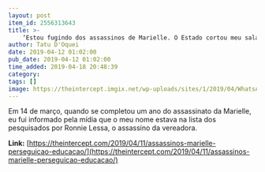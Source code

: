 ```yaml
---
layout: post
item_id: 2556313643
title: >-
    ‘Estou fugindo dos assassinos de Marielle. O Estado cortou meu salário em vez de me dar proteção’
author: Tatu D'Oquei
date: 2019-04-12 01:02:00
pub_date: 2019-04-12 01:02:00
time_added: 2019-04-18 20:48:39
category: 
tags: []
image: https://theintercept.imgix.net/wp-uploads/sites/1/2019/04/WhatsApp-Image-2019-04-11-at-14.45.51-1555008113.jpeg?auto=compress%2Cformat&q=90&fit=crop&w=1200&h=800
---
```


Em 14 de março, quando se completou um ano do assassinato da Marielle, eu fui informado pela mídia que o meu nome estava na lista dos pesquisados por Ronnie Lessa, o assassino da vereadora.

**Link:** [https://theintercept.com/2019/04/11/assassinos-marielle-perseguicao-educacao/](https://theintercept.com/2019/04/11/assassinos-marielle-perseguicao-educacao/)

